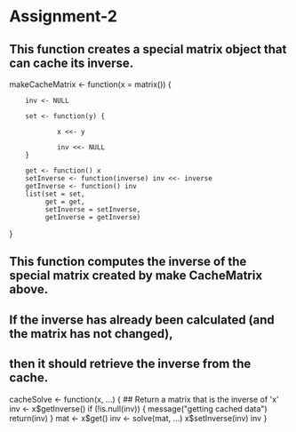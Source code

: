 # Assignment-2
## This function creates a special matrix object that can cache its inverse.

makeCacheMatrix <- function(x = matrix()) {

        inv <- NULL
        
        set <- function(y) {
        
                x <<- y
                
                inv <<- NULL
        }
        
        get <- function() x
        setInverse <- function(inverse) inv <<- inverse
        getInverse <- function() inv
        list(set = set,
             get = get,
             setInverse = setInverse,
             getInverse = getInverse)
}


## This function computes the inverse of the special matrix created by make CacheMatrix above.
##  If the inverse has already been calculated (and the matrix has not changed), 
## then it should retrieve the inverse from the cache.

cacheSolve <- function(x, ...) {
        ## Return a matrix that is the inverse of 'x'
        inv <- x$getInverse()
        if (!is.null(inv)) {
                message("getting cached data")
                return(inv)
        }
        mat <- x$get()
        inv <- solve(mat, ...)
        x$setInverse(inv)
        inv
}
